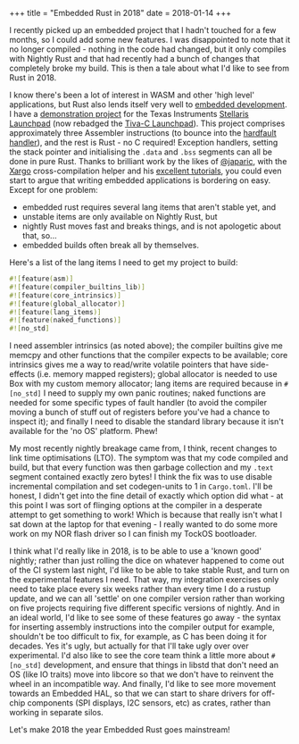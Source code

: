 +++
title = "Embedded Rust in 2018"
date = 2018-01-14
+++

I recently picked up an embedded project that I hadn't touched for a few months, so I could add some new features. I was disappointed to note that it no longer compiled - nothing in the code had changed, but it only compiles with Nightly Rust and that had recently had a bunch of changes that completely broke my build. This is then a tale about what I'd like to see from Rust in 2018.

I know there's been a lot of interest in WASM and other 'high level' applications, but Rust also lends itself very well to [embedded development](https://www.cambridgeconsultants.com/insights/vlog-the-future-is-rust). I have a [demonstration project](http://github.com/thejpster/stellaris-launchpad) for the Texas Instruments [Stellaris Launchpad](http://www.ti.com/tool/EK-LM4F120XL) (now rebadged the [Tiva-C Launchpad](http://www.ti.com/tool/EK-TM4C123GXL)). This project comprises approximately three Assembler instructions (to bounce into the [hardfault handler](https://github.com/thejpster/stellaris-launchpad/blob/0aacc869f71432b34c9cbea39df38158aa308ad8/src/common/startup.rs#L421)), and the rest is Rust - no C required! Exception handlers, setting the stack pointer and initialising the `.data` and `.bss` segments can all be done in pure Rust. Thanks to brilliant work by the likes of [@japaric](https://github.com/japaric), with the [Xargo](https://github.com/japaric/xargo) cross-compilation helper and his [excellent tutorials](http://blog.japaric.io/quickstart/), you could even start to argue that writing embedded applications is bordering on easy. Except for one problem:

* embedded rust requires several lang items that aren't stable yet, and
* unstable items are only available on Nightly Rust, but
* nightly Rust moves fast and breaks things, and is not apologetic about that, so...
* embedded builds often break all by themselves.

Here's a list of the lang items I need to get my project to build:

```rust
#![feature(asm)]
#![feature(compiler_builtins_lib)]
#![feature(core_intrinsics)]
#![feature(global_allocator)]
#![feature(lang_items)]
#![feature(naked_functions)]
#![no_std]
```

I need assembler intrinsics (as noted above); the compiler builtins give me memcpy and other functions that the compiler expects to be available; core intrinsics gives me a way to read/write volatile pointers that have side-effects (i.e. memory mapped registers); global allocator is needed to use Box with my custom memory allocator; lang items are required because in `#[no_std]` I need to supply my own panic routines; naked functions are needed for some specific types of fault handler (to avoid the compiler moving a bunch of stuff out of registers before you've had a chance to inspect it); and finally I need to disable the standard library because it isn't available for the 'no OS' platform. Phew!

My most recently nightly breakage came from, I think, recent changes to link time optimisations (LTO). The symptom was that my code compiled and build, but that every function was then garbage collection and my `.text` segment contained exactly zero bytes! I think the fix was to use disable incremental compilation and set codegen-units to 1 in `Cargo.toml`. I'll be honest, I didn't get into the fine detail of exactly which option did what - at this point I was sort of flinging options at the compiler in a desperate attempt to get something to work! Which is because that really isn't what I sat down at the laptop for that evening - I really wanted to do some more work on my NOR flash driver so I can finish my TockOS bootloader.

I think what I'd really like in 2018, is to be able to use a 'known good' nightly; rather than just rolling the dice on whatever happened to come out of the CI system last night, I'd like to be able to take stable Rust, and turn on the experimental features I need. That way, my integration exercises only need to take place every six weeks rather than every time I do a rustup update, and we can all 'settle' on one compiler version rather than working on five projects requiring five different specific versions of nightly. And in an ideal world, I'd like to see some of these features go away - the syntax for inserting assembly instructions into the compiler output for example, shouldn't be too difficult to fix, for example, as C has been doing it for decades. Yes it's ugly, but actually for that I'll take ugly over over experimental. I'd also like to see the core team think a little more about `#[no_std]` development, and ensure that things in libstd that don't need an OS (like IO traits) move into libcore so that we don't have to reinvent the wheel in an incompatible way. And finally, I'd like to see more movement towards an Embedded HAL, so that we can start to share drivers for off-chip components (SPI displays, I2C sensors, etc) as crates, rather than working in separate silos.

Let's make 2018 the year Embedded Rust goes mainstream!
